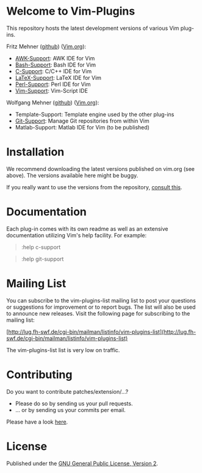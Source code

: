 # Welcome to Vim-Plugins

This repository hosts the latest development versions of various Vim plug-ins.

Fritz Mehner ([github](https://github.com/FritzMehner)) ([Vim.org](http://www.vim.org/account/profile.php?user_id=169)):

* [AWK-Support](http://www.vim.org/scripts/script.php?script_id=4415): AWK IDE for Vim
* [Bash-Support](http://www.vim.org/scripts/script.php?script_id=365): Bash IDE for Vim
* [C-Support](http://www.vim.org/scripts/script.php?script_id=213): C/C++ IDE for Vim
* [LaTeX-Support](http://www.vim.org/scripts/script.php?script_id=4405): LaTeX IDE for Vim
* [Perl-Support](http://www.vim.org/scripts/script.php?script_id=556): Perl IDE for Vim
* [Vim-Support](http://www.vim.org/scripts/script.php?script_id=3931): Vim-Script IDE

Wolfgang Mehner ([github](https://github.com/WolfgangMehner)) ([Vim.org](http://www.vim.org/account/profile.php?user_id=36934)):

* Template-Support: Template engine used by the other plug-ins
* [Git-Support](http://www.vim.org/scripts/script.php?script_id=4497): Manage Git repositories from within Vim
* Matlab-Support: Matlab IDE for Vim (to be published)

# Installation

We recommend downloading the latest versions published on vim.org (see above).
The versions available here might be buggy.

If you really want to use the versions from the repository, [consult this](https://github.com/WolfgangMehner/vim-plugins/wiki/Installation).

# Documentation

Each plug-in comes with its own readme as well as an extensive documentation utilizing Vim's help facility. For example: <br>

> :help c-support

> :help git-support

# Mailing List

You can subscribe to the vim-plugins-list mailing list to post your questions or suggestions for improvement or to report bugs.
The list will also be used to announce new releases.
Visit the following page for subscribing to the mailing list:

[http://lug.fh-swf.de/cgi-bin/mailman/listinfo/vim-plugins-list](http://lug.fh-swf.de/cgi-bin/mailman/listinfo/vim-plugins-list)

The vim-plugins-list list is very low on traffic.

# Contributing

Do you want to contribute patches/extension/...?

* Please do so by sending us your pull requests.
* ... or by sending us your commits per email.

Please have a look [here](https://github.com/WolfgangMehner/vim-plugins/wiki/Contributing).

# License

Published under the [GNU General Public License, Version 2](http://www.gnu.de/documents/gpl-2.0.en.html).
